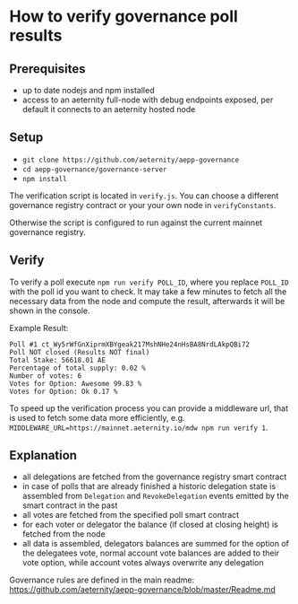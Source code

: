 # How to verify governance poll results

## Prerequisites
 - up to date nodejs and npm installed
 - access to an aeternity full-node with debug endpoints exposed, per default it connects to an aeternity hosted node
 
## Setup
 - `git clone https://github.com/aeternity/aepp-governance`
 - `cd aepp-governance/governance-server`
 - `npm install`

The verification script is located in `verify.js`. You can choose a different governance registry contract or your your own node in `verifyConstants`.

Otherwise the script is configured to run against the current mainnet governance registry.

## Verify

To verify a poll execute `npm run verify POLL_ID`, where you replace `POLL_ID` with the poll id you want to check.
It may take a few minutes to fetch all the necessary data from the node and compute the result, afterwards it will be shown in the console.

Example Result:
```
Poll #1 ct_Wy5rWfGnXiprmXBYgeak217MshNHe24nHsBA8NrdLAkpQBi72
Poll NOT closed (Results NOT final)
Total Stake: 56618.01 AE
Percentage of total supply: 0.02 %
Number of votes: 6
Votes for Option: Awesome 99.83 %
Votes for Option: Ok 0.17 %
```

To speed up the verification process you can provide a middleware url, that is used to fetch some data more efficiently, e.g. `MIDDLEWARE_URL=https://mainnet.aeternity.io/mdw npm run verify 1`.

## Explanation

 - all delegations are fetched from the governance registry smart contract
 - in case of polls that are already finished a historic delegation state is assembled from `Delegation` and `RevokeDelegation` events emitted by the smart contract in the past
 - all votes are fetched from the specified poll smart contract
 - for each voter or delegator the balance (if closed at closing height) is fetched from the node
 - all data is assembled, delegators balances are summed for the option of the delegatees vote, normal account vote balances are added to their vote option, while account votes always overwrite any delegation
 
 Governance rules are defined in the main readme: https://github.com/aeternity/aepp-governance/blob/master/Readme.md


